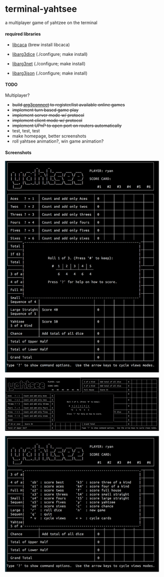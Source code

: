 terminal-yahtsee
================

a multiplayer game of yahtzee on the terminal


#### required libraries

- [libcaca](http://caca.zoy.org/wiki/libcaca) (brew install libcaca)

- [libarg3dice](http://github.com/c0der78/arg3dice.git) (./configure; make install)

- [libarg3net](http://github.com/c0der78/arg3net.git) (./configure; make install)

- [libarg3json](http://github.com/c0der78/arg3json.git) (./configure; make install)

#### TODO

Multiplayer?
- ~~build [arg3connect](http://arg3connect.herokuapp.com) to register/list available online games~~
- ~~implement turn based game play~~
- ~~implement server mode w/ protocol~~
- ~~implement client mode w/ protocol~~
- ~~implement UPnP to open port on routers automatically~~
- test, test, test
- make homepage, better screenshots
- roll yahtsee animation?, win game animation?


#### Screenshots

![Vertical Mode](vertical_rolling.png?raw=true "Vertical Mode")

![Horizontal Mode w/ Selected Dice](horizontal_rolling.png?raw=true "Horizontal Mode")

![Minimal Mode w/ Help Screen](minimal_help.png?raw=true "Minimal Mode")




